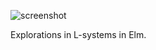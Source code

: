 ![screenshot](https://user-images.githubusercontent.com/109822/29500009-517db0ae-85ea-11e7-9de7-e08a4af66cbd.png)

Explorations in L-systems in Elm.
